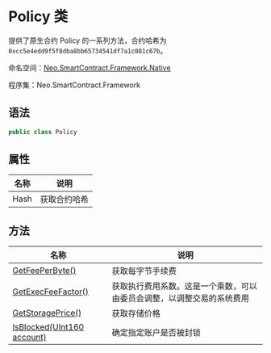 # Policy 类

提供了原生合约 Policy 的一系列方法，合约哈希为 `0xcc5e4edd9f5f8dba8bb65734541df7a1c081c67b`。

命名空间：[Neo.SmartContract.Framework.Native](index.md)

程序集：Neo.SmartContract.Framework

## 语法

```cs
public class Policy
```

## 属性

| 名称              | 说明                                                         |
| ----------------- | ------------------------------------------------------------ |
| Hash              | 获取合约哈希                                            |

## 方法

| 名称                       | 说明                                                         |
| -------------------------- | ------------------------------------------------------------ |
| [GetFeePerByte()](GetFeePerByte.md)            | 获取每字节手续费                                             |
| [GetExecFeeFactor()](GetExecFeeFactor.md)         | 获取执行费用系数。这是一个乘数，可以由委员会调整，以调整交易的系统费用 |
| [GetStoragePrice()](GetStoragePrice.md)          | 获取存储价格                                                 |
| [IsBlocked(UInt160 account)](IsBlocked.md) | 确定指定账户是否被封锁                                       |